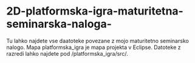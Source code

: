 # 2D-platformska-igra-maturitetna-seminarska-naloga-

Tu lahko najdete vse daatoteke povezane z mojo maturitetno seminarsko nalogo.
Mapa platformska_igra je mapa projekta v Eclipse.
Datoteke z razredi lahko najdete pod /platformska_igra/src/.
